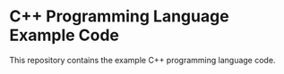 # C++ Programming Language Example Code

This repository contains the example C++ programming language code.
